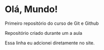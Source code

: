 # Olá, Mundo!
 Primeiro repositório do curso de Git e Github

 Repositório criado durante um a aula

Essa linha eu adcionei diretamente no site.

